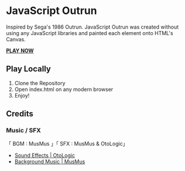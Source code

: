 # JavaScript Outrun
Inspired by Sega's 1986 Outrun.
JavaScript Outrun was created without using any JavaScript libraries and painted each element onto HTML's Canvas.

 <a href=http://mylinux.langara.bc.ca/~cyuen21/Labs/CPSC%201045/gJRu2A/><b>PLAY NOW</b></a>

## Play Locally
1. Clone the Repository
2. Open index.html on any modern browser
3. Enjoy!


## Credits
### Music / SFX
「 BGM : MusMus 」「 SFX : MusMus & OtoLogic」
- [Sound Effects | OtoLogic](https://otologic.jp/)
- [Background Music | MusMus](https://musmus.main.jp/)
